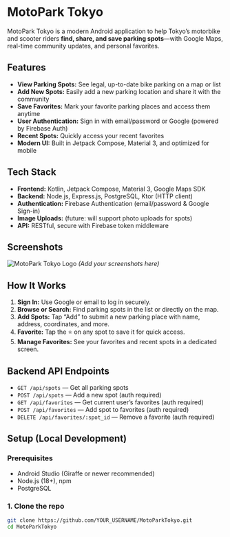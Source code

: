 # MotoPark Tokyo

MotoPark Tokyo is a modern Android application to help Tokyo’s motorbike and scooter riders **find, share, and save parking spots**—with Google Maps, real-time community updates, and personal favorites.

## Features

- **View Parking Spots:** See legal, up-to-date bike parking on a map or list
- **Add New Spots:** Easily add a new parking location and share it with the community
- **Save Favorites:** Mark your favorite parking places and access them anytime
- **User Authentication:** Sign in with email/password or Google (powered by Firebase Auth)
- **Recent Spots:** Quickly access your recent favorites
- **Modern UI:** Built in Jetpack Compose, Material 3, and optimized for mobile

## Tech Stack

- **Frontend:** Kotlin, Jetpack Compose, Material 3, Google Maps SDK
- **Backend:** Node.js, Express.js, PostgreSQL, Ktor (HTTP client)
- **Authentication:** Firebase Authentication (email/password & Google Sign-in)
- **Image Uploads:** (future: will support photo uploads for spots)
- **API:** RESTful, secure with Firebase token middleware

## Screenshots

![MotoPark Tokyo Logo](./app/src/main/res/drawable/logo.png)
*(Add your screenshots here)*

## How It Works

1. **Sign In:** Use Google or email to log in securely.
2. **Browse or Search:** Find parking spots in the list or directly on the map.
3. **Add Spots:** Tap “Add” to submit a new parking place with name, address, coordinates, and more.
4. **Favorite:** Tap the ⭐ on any spot to save it for quick access.
5. **Manage Favorites:** See your favorites and recent spots in a dedicated screen.

## Backend API Endpoints

- `GET /api/spots` — Get all parking spots
- `POST /api/spots` — Add a new spot (auth required)
- `GET /api/favorites` — Get current user’s favorites (auth required)
- `POST /api/favorites` — Add spot to favorites (auth required)
- `DELETE /api/favorites/:spot_id` — Remove a favorite (auth required)

## Setup (Local Development)

### Prerequisites

- Android Studio (Giraffe or newer recommended)
- Node.js (18+), npm
- PostgreSQL

### 1. Clone the repo

```bash
git clone https://github.com/YOUR_USERNAME/MotoParkTokyo.git
cd MotoParkTokyo
